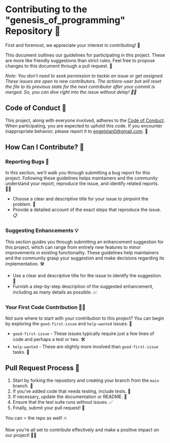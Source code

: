 # Contributing to the "genesis_of_programming" Repository 🚀

First and foremost, we appreciate your interest in contributing! 🙌

This document outlines our guidelines for participating in this project. These are more like friendly suggestions than strict rules. Feel free to propose changes to this document through a pull request. 📝

*Note: You don't need to seek permission to tackle an issue or get assigned. These issues are open to new contributors. The actions-user bot will reset the file to its previous state for the next contributor after your commit is merged. So, you can dive right into the issue without delay! 🏊‍♂️*

## Code of Conduct 🤝

This project, along with everyone involved, adheres to the [Code of Conduct](CODE_OF_CONDUCT.md). When participating, you are expected to uphold this code. If you encounter inappropriate behavior, please report it to [engelstan0@gmail.com](mailto:engelstan0@gmail.com). 🚫

## How Can I Contribute? 🤔

### Reporting Bugs 🐞

In this section, we'll walk you through submitting a bug report for this project. Following these guidelines helps maintainers and the community understand your report, reproduce the issue, and identify related reports. 🕵️‍♀️

- Choose a clear and descriptive title for your issue to pinpoint the problem. 📢
- Provide a detailed account of the exact steps that reproduce the issue. 📋

### Suggesting Enhancements 💡

This section guides you through submitting an enhancement suggestion for this project, which can range from entirely new features to minor improvements in existing functionality. These guidelines help maintainers and the community grasp your suggestion and make decisions regarding its implementation. 🛠️

- Use a clear and descriptive title for the issue to identify the suggestion. 🚀
- Furnish a step-by-step description of the suggested enhancement, including as many details as possible. 📈

### Your First Code Contribution 👩‍💻

Not sure where to start with your contribution to this project? You can begin by exploring the `good-first-issue` and `help-wanted` issues: 🚧

- `good-first-issue` - These issues typically require just a few lines of code and perhaps a test or two. 🛠️
- `help-wanted` - These are slightly more involved than `good-first-issue` tasks. 💪

## Pull Request Process 🚢

1. Start by forking the repository and creating your branch from the `main` branch. 🍴
2. If you've added code that needs testing, include tests. 🧪
3. If necessary, update the documentation or README. 📖
4. Ensure that the test suite runs without issues. ✅
5. Finally, submit your pull request! 🎉

You can ⭐ the repo as well! 🔥

Now you're all set to contribute effectively and make a positive impact on our project! 🙏👏